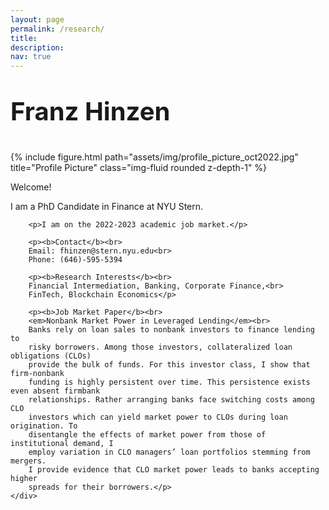 ```yaml
---
layout: page
permalink: /research/
title:
description: 
nav: true
---
```


<div class="row justify-content-sm-center">
    <div class="col-sm-4 mt-3 mt-md-0">
        <p style="font-size:2.5rem"><b>Franz Hinzen</b></p>
        {% include figure.html path="assets/img/profile_picture_oct2022.jpg" title="Profile Picture" class="img-fluid rounded z-depth-1" %}
    </div>
    <div class="col-sm-8 mt-3 mt-md-0">
        <p>Welcome!</p>
        <p>I am a PhD Candidate in Finance at NYU Stern.</p>

        <p>I am on the 2022-2023 academic job market.</p>

        <p><b>Contact</b><br>
        Email: fhinzen@stern.nyu.edu<br>
        Phone: (646)-595-5394

        <p><b>Research Interests</b><br>
        Financial Intermediation, Banking, Corporate Finance,<br>
        FinTech, Blockchain Economics</p>

        <p><b>Job Market Paper</b><br>
        <em>Nonbank Market Power in Leveraged Lending</em><br>
        Banks rely on loan sales to nonbank investors to finance lending to
        risky borrowers. Among those investors, collateralized loan obligations (CLOs)
        provide the bulk of funds. For this investor class, I show that firm-nonbank
        funding is highly persistent over time. This persistence exists even absent firmbank
        relationships. Rather arranging banks face switching costs among CLO
        investors which can yield market power to CLOs during loan origination. To
        disentangle the effects of market power from those of institutional demand, I
        employ variation in CLO managers’ loan portfolios stemming from mergers.
        I provide evidence that CLO market power leads to banks accepting higher
        spreads for their borrowers.</p>
    </div>
</div>